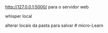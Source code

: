 http://127.0.0.1:5000/ para o servidor web

whisper local

alterar locais da pasta para salvar
#   m i c r o - L e a r n  
 